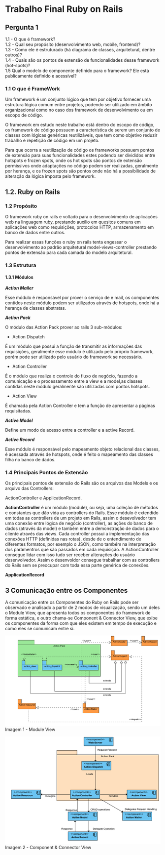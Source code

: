 # Trabalho Final Ruby on Rails

## Pergunta 1
1.1 - O que é framework? <br>
1.2 - Qual seu propósito (desenvolvimento web, mobile, frontend)?  <br>
1.3 - Como ele é estruturado (há diagrama de classes, arquitetural, dentre outros)?  <br>
1.4 - Quais são os pontos de extensão de funcionalidades desse framework (hot-spots)? <br>
1.5 Qual o modelo de componente definido para o framework? Ele está publicamente definido e acessível? <br>

### 1.1 O que é FrameWork

  Um framework é um conjunto lógico que tem por objetivo fornecer uma estrutura lógica comum entre projetos, podendo ser utilizado em âmbito organizacional como no caso dos framework de desenvolvimento ou em escopo de código.

  O framework em estudo neste trabalho está dentro do escopo de código, os framework de código possuem a característica de serem um conjunto de classes com lógicas genéricas reutilizáveis, que tem como objetivo reduzir trabalho e repetição de código em um projeto.

  Para que ocorra a reutilização de código os frameworks possuem pontos de extensão para suas funcionalidades estes podendo ser divididos entre hotspots e frozen spots, onde os hot spots são pontos de extensão permissivos onde adaptações no código podem ser realizadas, geralmente por herança, e os frozen spots são pontos onde não há a possibilidade de alteração da lógica imposta pelo framework.

  ## 1.2. Ruby on Rails

  ### 1.2 Propósito

  O framework ruby on rails e voltado para o desenvolvimento de aplicações web na linguagem ruby, prestando auxílio em quesitos comuns em aplicações web como requisições, protocolos HTTP, armazenamento em banco de dados entre outros.

  Para realizar essas funções o ruby on rails tenta engessar o desenvolvimento ao padrão arquitetural model-views-controller prestando pontos de extensão para cada camada do modelo arquitetural.

  ### 1.3 Estrutura

  #### 1.3.1 Módulos

  ***Action Mailer***

  Esse módulo é responsável por prover o serviço de e mail, os componentes contidos neste módulo podem ser utilizados através de hotspots, onde há a herança de classes abstratas.

  ***Action Pack***

  O módulo das  Action Pack prover ao rails 3 sub-módulos:

  * Action Dispatch

  É um módulo que possui a função de transmitir as informações das requisições, geralmente esse módulo é utilizado pelo próprio framework,
  porém pode ser utilizado pelo usuário do framework se necessário.

  * Action Controller

  É o módulo que realiza o controle do fluxo de negócio, fazendo a comunicação e o processamento entre a view e a model,as classes contidas neste módulo geralmente são utilizadas com pontos hotspots.

  * Action View

  É chamada pela Action Controller e tem a função de apresentar a páginas requisitadas.

  ***Active Model***

  Define um modo de acesso entre a controller e a active Record.

  ***Active Record***

  Esse módulo é responsável pelo mapeamento objeto relacional das classes, é acessada através de hotspots, onde é feito o mapeamento das classes filha no banco de dados.

### 1.4 Principais Pontos de Extensão
Os principais pontos de extensão do Rails são os arquivos das Models e os arquivo das Controllers:

ActionController e ApplicationRecord.

**ActionController** é um módulo (module), ou seja, uma coleção de métodos e constantes que dão vida as controllers do Rails. Esse módulo é extendido em todas as controllers de um projeto em Rails, assim o desevolvedor tem uma conexão entre lógica de negócio (controller), as ações do banco de dados (através da model) e também entre a demonstração de dados para o cliente através das views. Cada controller possui a implementação das conexões HTTP (definidas nas rotas), desde de o entendimento de diferentes formatos, por exemplo o JSON, como também na interpretação dos parâmentros que são passados em cada requisição. A ActionController consegue lidar com isso tudo ser receber alterações do usuário desenvolvedor. Assim o desenvoldor consegue trabalhar com as controllers do Rails sem se preocupar com toda essa parte genérica de conexões.

**ApplicationRecord**

## 3 Comunicação entre os Componentes

A comunicação entre os Componentes do Ruby on Rails pode ser observado e analisado a partir de 2 modos de visualização, sendo um deles o Module View, que apresenta todos os componentes do framework de forma estática, e outro chama-se Component & Connector View, que exibe os componentes da forma com que eles existem em tempo de execução e como eles se comunicam entre si.

![module_view](./imgs/static_view.png)
Imagem 1 - Module View


![cc_view](./imgs/dynamic_view.png)
Imagem 2 - Component & Connector View
